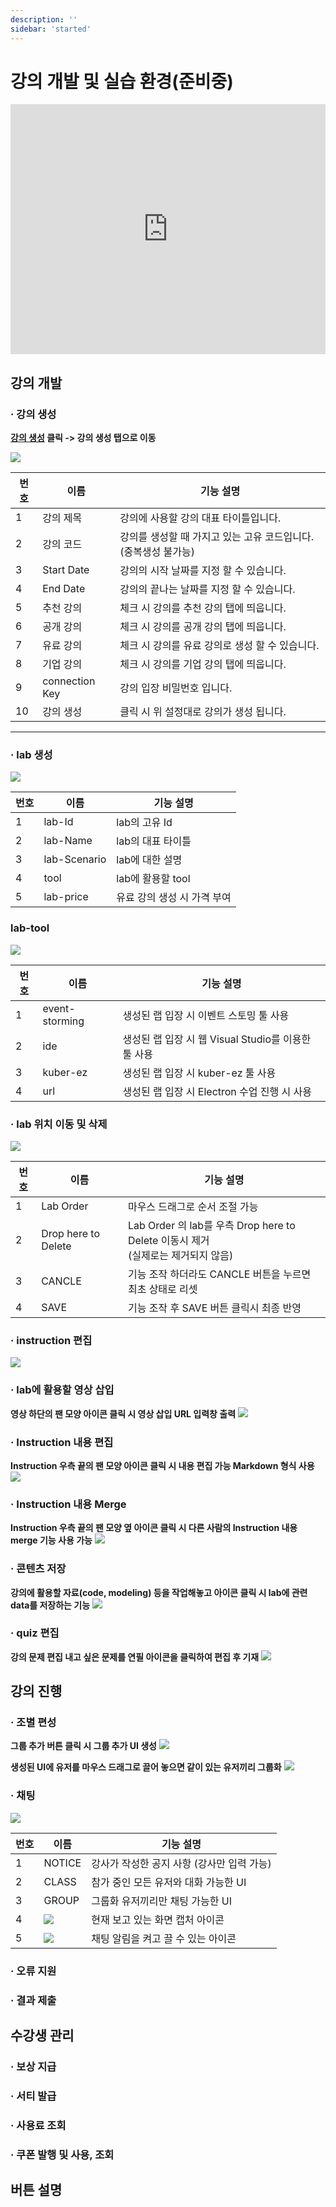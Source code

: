 ```yaml
---
description: ''
sidebar: 'started'
---
```

# 강의 개발 및 실습 환경(준비중)

<div style = "height:400px; object-fit: cover;">
<iframe style = "width:100%; height:100%;" src="https://www.youtube.com/embed/Le0a-NH6xwQ" title="YouTube video player" frameborder="0" allow="accelerometer; autoplay; clipboard-write; encrypted-media; gyroscope; picture-in-picture" allowfullscreen></iframe>
</div>


## 강의 개발

### · 강의 생성

**[강의 생성](http://www.msaez.io/#/courses) 클릭 -> 강의 생성 탭으로 이동**

 ![](../../src/img/lecture-development/image1.png)

| 번호 | 이름                | 기능 설명                                                                 |
| ---- | ------------------- | ------------------------------------------------------------------------- |
| 1    | 강의 제목           | 강의에 사용할 강의 대표 타이틀입니다.                                     |
| 2    | 강의 코드           | 강의를 생성할 때 가지고 있는 고유 코드입니다.(중복생성 불가능)            |
| 3    | Start Date          | 강의의 시작 날짜를 지정 할 수 있습니다.                                   |
| 4    | End Date            | 강의의 끝나는 날짜를 지정 할 수 있습니다.                                 |
| 5    | 추천 강의           | 체크 시 강의를 추천 강의 탭에 띄웁니다.                                   |
| 6    | 공개 강의           | 체크 시 강의를 공개 강의 탭에 띄웁니다.                                   |
| 7    | 유료 강의           | 체크 시 강의를 유료 강의로 생성 할 수 있습니다.                           |
| 8    | 기업 강의           | 체크 시 강의를 기업 강의 탭에 띄웁니다.                                   |
| 9    | connection Key      | 강의 입장 비밀번호 입니다.                                                |
| 10   | 강의 생성           | 클릭 시 위 설정대로 강의가 생성 됩니다.                                   |

---

### · lab 생성

![](../../src/img/lecture-development/image2.png)

| 번호 | 이름                | 기능 설명                                                                 |
| ---- | ------------------- | ------------------------------------------------------------------------- |
| 1    | lab-Id              | lab의 고유 Id                                                             |
| 2    | lab-Name            | lab의 대표 타이틀                                                         |
| 3    | lab-Scenario        | lab에 대한 설명                                                           |
| 4    | tool                | lab에 활용할 tool                                                         |
| 5    | lab-price           | 유료 강의 생성 시 가격 부여                                               |


<h3>lab-tool</h3>

![](../../src/img/lecture-development/image3.png)

| 번호 | 이름                | 기능 설명                                                                 |
| ---- | ------------------- | ------------------------------------------------------------------------- |
| 1    | event-storming      | 생성된 랩 입장 시 이벤트 스토밍 툴 사용                                   |
| 2    | ide                 | 생성된 랩 입장 시 웹 Visual Studio를 이용한 툴 사용                       |
| 3    | kuber-ez            | 생성된 랩 입장 시 kuber-ez 툴 사용                                        |
| 4    | url                 | 생성된 랩 입장 시 Electron 수업 진행 시 사용                              |

### · lab 위치 이동 및 삭제

![](../../src/img/lecture-development/image4.png)

| 번호 | 이름                | 기능 설명                                                                           |
| ---- | ------------------- | ----------------------------------------------------------------------------------- |
| 1    | Lab Order           | 마우스 드래그로 순서 조절 가능                                                      |
| 2    | Drop here to Delete | Lab Order 의 lab를 우측 Drop here to Delete 이동시 제거<br>(실제로는 제거되지 않음) |
| 3    | CANCLE              | 기능 조작 하더라도 CANCLE 버튼을 누르면 최초 상태로 리셋                            |
| 4    | SAVE                | 기능 조작 후 SAVE 버튼 클릭시 최종 반영                                             |

### · instruction 편집
![](../../src/img/lecture-development/image5.png)


<h3> · lab에 활용할 영상 삽입</h3>

**영상 하단의 팬 모양 아이콘 클릭 시 영상 삽입 URL 입력창 출력**
![](../../src/img/lecture-development/image6.png)


<h3> · Instruction 내용 편집</h3>

**Instruction 우측 끝의 팬 모양 아이콘 클릭 시 내용 편집 가능 Markdown 형식 사용**
![](../../src/img/lecture-development/image7.png)


<h3> · Instruction 내용 Merge</h3>

**Instruction 우측 끝의 팬 모양 옆 아이콘 클릭 시 다른 사람의 Instruction 내용 merge 기능 사용 가능**
![](../../src/img/lecture-development/image8.png)


### · 콘텐츠 저장

**강의에 활용할 자료(code, modeling) 등을 작업해놓고 아이콘 클릭 시 lab에 관련 data를 저장하는 기능**
![](../../src/img/lecture-development/image9.png)


### · quiz 편집

**강의 문제 편집 내고 싶은 문제를 연필 아이콘을 클릭하여 편집 후 기재**
![](../../src/img/lecture-development/image10.png)


## 강의 진행

### · 조별 편성
**그룹 추가 버튼 클릭 시 그룹 추가 UI 생성**
![](../../src/img/lecture-development/image11.png)

**생성된 UI에 유저를 마우스 드래그로 끌어 놓으면 같이 있는 유저끼리 그룹화**
![](../../src/img/lecture-development/image12.png)


### · 채팅
![](../../src/img/lecture-development/image13.png)

| 번호 | 이름                | 기능 설명                                                         |
| ---- | ------------------- | ----------------------------------------------------------------- |
| 1    | NOTICE | 강사가 작성한 공지 사항 (강사만 입력 가능)                                     |
| 2    | CLASS | 참가 중인 모든 유저와 대화 가능한 UI                                            |
| 3    | GROUP | 그룹화 유저끼리만 채팅 가능한 UI                                                |
| 4    | ![](../../src/img/lecture-development/image14.png) | 현재 보고 있는 화면 캡처 아이콘    |
| 5    | ![](../../src/img/lecture-development/image15.png) | 채팅 알림을 켜고 끌 수 있는 아이콘 |

### · 오류 지원



### · 결과 제출



## 수강생 관리



### · 보상 지급



### · 서티 발급



### · 사용료 조회



### · 쿠폰 발행 및 사용, 조회



## 버튼 설명